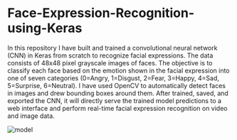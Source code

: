 # Face-Expression-Recognition-using-Keras

In this repository I have built and trained a convolutional neural network (CNN) in Keras from scratch to recognize facial expressions.
The data consists of 48x48 pixel grayscale images of faces. The objective is to classify each face based on the emotion shown in the facial expression into
one of seven categories (0=Angry, 1=Disgust, 2=Fear, 3=Happy, 4=Sad, 5=Surprise, 6=Neutral). I have used OpenCV to automatically detect faces 
in images and drew bounding boxes around them. After trained, saved, and exported the CNN, it will directly serve the trained model predictions 
to a web interface and perform real-time facial expression recognition on video and image data.

![model](https://user-images.githubusercontent.com/55172199/89615220-73bcca80-d8c9-11ea-8cad-0a679f6f2ee3.png)
